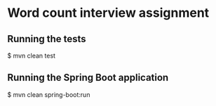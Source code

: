 # Word count interview assignment

## Running the tests
$ mvn clean test

## Running the Spring Boot application
$ mvn clean spring-boot:run

